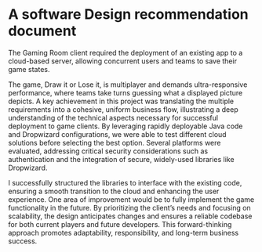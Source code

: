 # A software Design recommendation document  

The Gaming Room client required the deployment of an existing app to a cloud-based server, allowing concurrent users and teams to save their game states. 

The game, Draw it or Lose it, is multiplayer and demands ultra-responsive performance, where teams take turns guessing what a displayed picture depicts. A key achievement in this project was translating the multiple requirements into a cohesive, uniform business flow, illustrating a deep understanding of the technical aspects necessary for successful deployment to game clients. By leveraging rapidly deployable Java code and Dropwizard configurations, we were able to test different cloud solutions before selecting the best option. Several platforms were evaluated, addressing critical security considerations such as authentication and the integration of secure, widely-used libraries like Dropwizard.

I successfully structured the libraries to interface with the existing code, ensuring a smooth transition to the cloud and enhancing the user experience. One area of improvement would be to fully implement the game functionality in the future. By prioritizing the client’s needs and focusing on scalability, the design anticipates changes and ensures a reliable codebase for both current players and future developers. This forward-thinking approach promotes adaptability, responsibility, and long-term business success.
